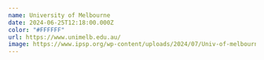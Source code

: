 ```yaml
---
name: University of Melbourne
date: 2024-06-25T12:18:00.000Z
color: "#FFFFFF"
url: https://www.unimelb.edu.au/
image: https://www.ipsp.org/wp-content/uploads/2024/07/Univ-of-melbourne.jpg
---
```

